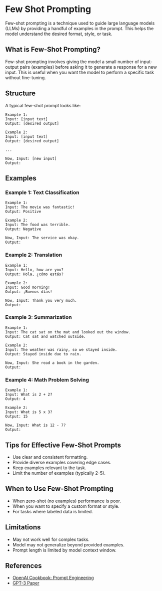 # Few Shot Prompting

Few-shot prompting is a technique used to guide large language models (LLMs) by providing a handful of examples in the prompt. This helps the model understand the desired format, style, or task.

## What is Few-Shot Prompting?

Few-shot prompting involves giving the model a small number of input-output pairs (examples) before asking it to generate a response for a new input. This is useful when you want the model to perform a specific task without fine-tuning.

## Structure

A typical few-shot prompt looks like:

```
Example 1:
Input: [input text]
Output: [desired output]

Example 2:
Input: [input text]
Output: [desired output]

...

Now, Input: [new input]
Output:
```

## Examples

### Example 1: Text Classification

```
Example 1:
Input: The movie was fantastic!
Output: Positive

Example 2:
Input: The food was terrible.
Output: Negative

Now, Input: The service was okay.
Output:
```

### Example 2: Translation

```
Example 1:
Input: Hello, how are you?
Output: Hola, ¿cómo estás?

Example 2:
Input: Good morning!
Output: ¡Buenos días!

Now, Input: Thank you very much.
Output:
```

### Example 3: Summarization

```
Example 1:
Input: The cat sat on the mat and looked out the window.
Output: Cat sat and watched outside.

Example 2:
Input: The weather was rainy, so we stayed inside.
Output: Stayed inside due to rain.

Now, Input: She read a book in the garden.
Output:
```

### Example 4: Math Problem Solving

```
Example 1:
Input: What is 2 + 2?
Output: 4

Example 2:
Input: What is 5 x 3?
Output: 15

Now, Input: What is 12 - 7?
Output:
```

## Tips for Effective Few-Shot Prompts

- Use clear and consistent formatting.
- Provide diverse examples covering edge cases.
- Keep examples relevant to the task.
- Limit the number of examples (typically 2-5).

## When to Use Few-Shot Prompting

- When zero-shot (no examples) performance is poor.
- When you want to specify a custom format or style.
- For tasks where labeled data is limited.

## Limitations

- May not work well for complex tasks.
- Model may not generalize beyond provided examples.
- Prompt length is limited by model context window.

## References

- [OpenAI Cookbook: Prompt Engineering](https://github.com/openai/openai-cookbook/blob/main/examples/Prompt_Engineering.md)
- [GPT-3 Paper](https://arxiv.org/abs/2005.14165)
